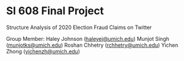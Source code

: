 # SI 608 Final Project

Structure Analysis of 2020 Election Fraud Claims on Twitter 


Group Member:
Haley Johnson  (haleyej@umich.edu)
Munjot Singh   (munjotks@umich.edu)
Roshan Chhetry (rchhetry@umich.edu)
Yichen Zhong  (yichenzh@umich.edu)